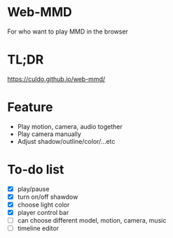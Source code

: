 # Web-MMD

For who want to play MMD in the browser

# TL;DR
https://culdo.github.io/web-mmd/

# Feature
* Play motion, camera, audio together
* Play camera manually
* Adjust shadow/outline/color/...etc

# To-do list
- [x] play/pause
- [x] turn on/off shawdow
- [x] choose light color
- [x] player control bar
- [ ] can choose different model, motion, camera, music
- [ ] timeline editor
